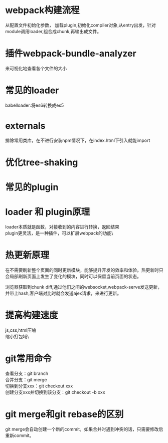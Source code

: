 # webpack构建流程
从配置文件初始化参数，
加载plugin,初始化compiler对象,从entry出发，针对module调用loader,组合成chunk,再输出成文件。

# 插件webpack-bundle-analyzer
来可视化地查看各个文件的大小

# 常见的loader
babelloader:将es6转换成es5

# externals
排除常用类库，在不进行安装npm情况下，在index.html下引入就能import

# 优化tree-shaking

# 常见的plugin

# loader 和 plugin原理
loader本质就是函数，对接收到的内容进行转换，返回结果\
plugin更灵活，是一种插件，可以扩展webpack的功能\

# 热更新原理
在不需要刷新整个页面的同时更新模块，能够提升开发的效率和体验。热更新时只会局部刷新页面上发生了变化的模块，同时可以保留当前页面的状态。

浏览器获取到chunk diff,通过他们之间的websocket,webpack-serve发送更新，并带上hash,客户端对比时就会发送ajex请求，来进行更新。

# 提高构建速度
js,css,html压缩\
缩小打包域\

# git常用命令
查看分支：git branch\
合并分支：git merge\
切换到分支xxx：git checkout xxx\
创建分支xxx并切换到该分支：git checkout -b xxx

# git merge和git rebase的区别
git merge会⾃动创建⼀个新的commit，如果合并时遇到冲突的话，只需要修改后重新commit。
